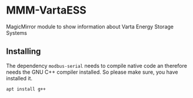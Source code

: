 # MMM-VartaESS
MagicMirror module to show information about Varta Energy Storage Systems

## Installing

The dependency `modbus-serial` needs to compile native code an therefore needs the GNU C++ compiler installed. So please make sure, you have installed it.

``` bash
apt install g++
```
